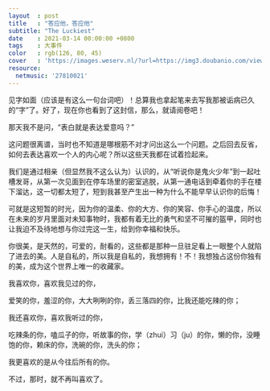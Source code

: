 ```yaml
---
layout  : post
title   : "答应他，答应他"
subtitle: "The Luckiest"
date    : 2021-03-14 00:00:00 +0800
tags    : 大事件
color   : rgb(126, 80, 45)
cover   : 'https://images.weserv.nl/?url=https://img3.doubanio.com/view/photo/l/public/p2107947301.jpg'
resource:
  netmusic: '27810021'
---
```


见字如面（应该是有这么一句台词吧）！总算我也拿起笔来去写我那被诟病已久的“字”了。好了，现在你也看到了这封信，那么，就请阅卷吧！

那天我不是问，“表白就是表达爱意吗？”

这问题很离谱，当时也不知道是哪根筋不对才问出这么一个问题。之后回去反省，如何去表达喜欢一个人的内心呢？所以这些天我都在试着捡起来。

我们是通过相亲（但显然我不这么认为）认识的，从“听说你是鬼火少年”到一起吐槽发哥，从第一次见面到在停车场里的密室逃脱，从第一通电话到牵着你的手在楼下溜达，这一切都太短了，短到我甚至产生出一种为什么不能早早认识你的后悔！

可就是这短暂的时光，因为你的温柔、你的大方、你的笑容、你手心的温度，所以在未来的岁月里面对未知事物时，我都有着无比的勇气和坚不可摧的盔甲，同时也让我迫不及待地想与你过完这一生，给到你幸福和快乐。

你很美，是天然的，可爱的，耐看的，这些都是那种一旦驻足看上一眼整个人就陷了进去的美。人是自私的，所以我是自私的，我想拥有！不！我想独占这份你独有的美，成为这个世界上唯一的收藏家。

我喜欢你，喜欢我见过的你，

爱笑的你，羞涩的你，大大咧咧的你，丢三落四的你，比我还能吃辣的你；

我还喜欢你，喜欢我听过的你，

吃辣条的你，嗑瓜子的你，听故事的你，学（zhui）习（ju）的你，懒的你，没睡饱的你，赖床的你，洗碗的你，洗头的你；

我更喜欢的是从今往后所有的你。

不过，那时，就不再叫喜欢了。
